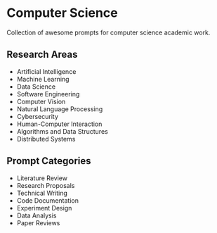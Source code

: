 # Computer Science

Collection of awesome prompts for computer science academic work.

## Research Areas
- Artificial Intelligence
- Machine Learning
- Data Science
- Software Engineering
- Computer Vision
- Natural Language Processing
- Cybersecurity
- Human-Computer Interaction
- Algorithms and Data Structures
- Distributed Systems

## Prompt Categories
- Literature Review
- Research Proposals
- Technical Writing
- Code Documentation
- Experiment Design
- Data Analysis
- Paper Reviews